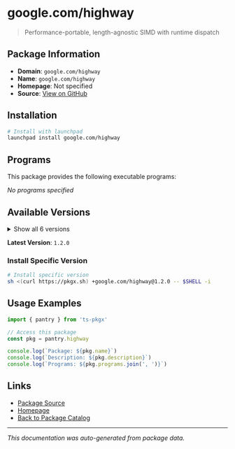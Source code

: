 # google.com/highway

> Performance-portable, length-agnostic SIMD with runtime dispatch

## Package Information

- **Domain**: `google.com/highway`
- **Name**: `google.com/highway`
- **Homepage**: Not specified
- **Source**: [View on GitHub](https://github.com/pkgxdev/pantry/tree/main/projects/google.com/highway/package.yml)

## Installation

```bash
# Install with launchpad
launchpad install google.com/highway
```

## Programs

This package provides the following executable programs:

*No programs specified*

## Available Versions

<details>
<summary>Show all 6 versions</summary>

- `1.2.0`, `1.1.0`, `1.0.7`, `1.0.6`, `1.0.5`
- `1.0.4`

</details>

**Latest Version**: `1.2.0`

### Install Specific Version

```bash
# Install specific version
sh <(curl https://pkgx.sh) +google.com/highway@1.2.0 -- $SHELL -i
```

## Usage Examples

```typescript
import { pantry } from 'ts-pkgx'

// Access this package
const pkg = pantry.highway

console.log(`Package: ${pkg.name}`)
console.log(`Description: ${pkg.description}`)
console.log(`Programs: ${pkg.programs.join(', ')}`)
```

## Links

- [Package Source](https://github.com/pkgxdev/pantry/tree/main/projects/google.com/highway/package.yml)
- [Homepage](#)
- [Back to Package Catalog](../../package-catalog.md)

---

*This documentation was auto-generated from package data.*
